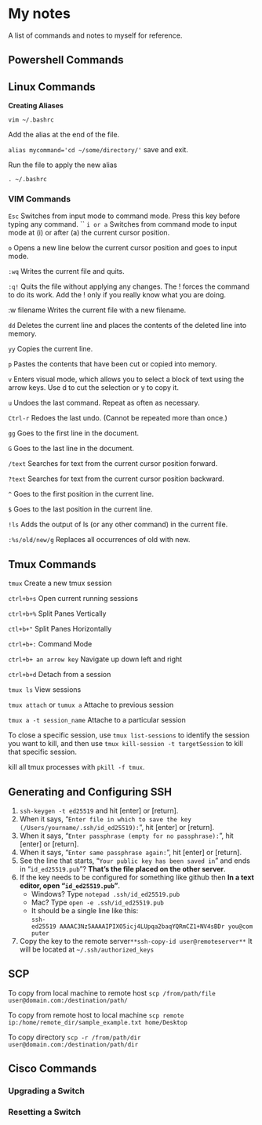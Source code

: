 # My notes 

A list of commands and notes to myself for reference.

## Powershell Commands

## Linux Commands
**Creating Aliases**

`
vim ~/.bashrc
`

Add the alias at the end of the file.

`
alias mycommand='cd ~/some/directory/'
`
save and exit.

Run the file to apply the new alias

`
. ~/.bashrc
`

### VIM Commands
`Esc` Switches from input mode to command mode. Press this key before typing any command.
``
`i or a` Switches from command mode to input mode at (i) or after (a) the current cursor position.

`o` Opens a new line below the current cursor position and goes to input mode.

`:wq` Writes the current file and quits.

`:q!` Quits the file without applying any changes. The ! forces the command to do its work. Add the ! only if you really know what you are doing.

:w filename Writes the current file with a new filename.

`dd` Deletes the current line and places the contents of the deleted line into memory.

`yy` Copies the current line.

`p` Pastes the contents that have been cut or copied into memory.

`v` Enters visual mode, which allows you to select a block of text using the arrow keys. Use d to cut the selection or y to copy it.

`u` Undoes the last command. Repeat as often as necessary.

`Ctrl-r` Redoes the last undo. (Cannot be repeated more than once.)

`gg` Goes to the first line in the document.

`G` Goes to the last line in the document.

`/text` Searches for text from the current cursor position forward.

`?text` Searches for text from the current cursor position backward.

`^` Goes to the first position in the current line.

`$` Goes to the last position in the current line.

`!ls` Adds the output of ls (or any other command) in the current file.

`:%s/old/new/g` Replaces all occurrences of old with new.

## Tmux Commands
`tmux` Create a new tmux session

`ctrl+b+s` Open current running sessions

`ctrl+b+%` Split Panes Vertically

`ctl+b+"` Split Panes Horizontally

`ctrl+b+:` Command Mode

`ctrl+b+ an arrow key` Navigate up down left and right

`ctrl+b+d` Detach from a session

`tmux ls` View sessions

`tmux attach` or `tumux a` Attache to previous session

`tmux a -t session_name` Attache to a particular session

To close a specific session, use `tmux list-sessions` to identify the session you want to kill, and then use `tmux kill-session -t targetSession` to kill that specific session.

kill all tmux processes with `pkill -f tmux`.




## Generating and Configuring SSH
1. `ssh-keygen -t ed25519` and hit [enter] or [return].
2. When it says, “`Enter file in which to save the key (/Users/yourname/.ssh/id_ed25519):`”, hit [enter] or [return].
3. When it says, “`Enter passphrase (empty for no passphrase):`”, hit [enter] or [return].
4. When it says, “`Enter same passphrase again:`”, hit [enter] or [return].
5. See the line that starts, “`Your public key has been saved in`” and ends in “`id_ed25519.pub`”? **That’s the file placed on the other server**.
6. If the key needs to be configured for something like github then **In a text editor, open “`id_ed25519.pub`”**.
    - Windows? Type `notepad .ssh/id_ed25519.pub`
    - Mac? Type `open -e .ssh/id_ed25519.pub`
    - It should be a single line like this:  
    `ssh-ed25519 AAAAC3Nz5AAAAIPIXO5icj4LUpqa2baqYQRmCZ1+NV4sBDr you@computer`
7. Copy the key to the remote server`**ssh-copy-id user@remoteserver**` It will be located at `~/.ssh/authorized_keys`

## SCP
To copy from local machine to remote host
`scp /from/path/file user@domain.com:/destination/path/`

To copy from remote host to local machine
`scp remote ip:/home/remote_dir/sample_example.txt home/Desktop`

To copy directory
`scp -r /from/path/dir user@domain.com:/destination/path/dir`

## Cisco Commands

### Upgrading a Switch

### Resetting a Switch
